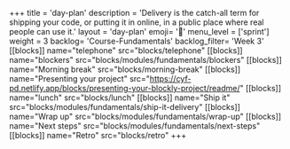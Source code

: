 +++
title = 'day-plan'
description = 'Delivery is the catch-all term for shipping your code, or putting it in online, in a public place where real people can use it.'
layout = 'day-plan'
emoji= '📝'
menu_level = ['sprint']
weight = 3
backlog= 'Course-Fundamentals'
backlog_filter= 'Week 3'
[[blocks]]
name="telephone"
src="blocks/telephone"
[[blocks]]
name="blockers"
src="blocks/modules/fundamentals/blockers"
[[blocks]]
name="Morning break"
src="blocks/morning-break"
[[blocks]]
name="Presenting your project"
src="https://cyf-pd.netlify.app/blocks/presenting-your-blockly-project/readme/"
[[blocks]]
name="lunch"
src="blocks/lunch"
[[blocks]]
name="Ship it"
src="blocks/modules/fundamentals/ship-it-delivery"
[[blocks]]
name="Wrap up"
src="blocks/modules/fundamentals/wrap-up"
[[blocks]]
name="Next steps"
src="blocks/modules/fundamentals/next-steps"
[[blocks]]
name="Retro"
src="blocks/retro"
+++
